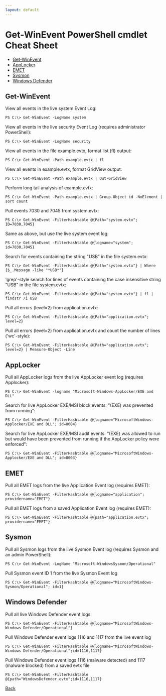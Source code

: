 ```yaml
---
layout: default
---
```


# Get-WinEvent PowerShell cmdlet Cheat Sheet

- [Get-WinEvent](#get-winevent)
- [AppLocker](#applocker)
- [EMET](#emet)
- [Sysmon](#sysmon)
- [Windows Defender](#windows-defender)

## Get-WinEvent

View all events in the live system Event Log:

```
PS C:\> Get-WinEvent -LogName system
```

View all events in the live security Event Log (requires administrator PowerShell):

```
PS C:\> Get-WinEvent -LogName security
```

View all events in the file example.evtx, format list (fl) output:

```
PS C:\> Get-WinEvent -Path example.evtx | fl
```

View all events in example.evtx, format GridView output:

```
PS C:\> Get-WinEvent -Path example.evtx | Out-GridView
```

Perform long tail analysis of example.evtx:

```
PS C:\> Get-WinEvent -Path example.evtx | Group-Object id -NoElement | sort count
```

Pull events 7030 and 7045 from system.evtx:

```
PS C:\> Get-WinEvent -FilterHashtable @{Path="system.evtx"; ID=7030,7045}
```

Same as above, but use the live system event log:

```
PS C:\> Get-WinEvent -FilterHashtable @{logname="system"; id=7030,7045}
```

Search for events containing the string "USB" in the file system.evtx:

```
PS C:\> Get-WinEvent -FilterHashtable @{Path="system.evtx"} | Where {$_.Message -like "*USB*"}
```

'grep'-style search for lines of events containing the case insensitive string "USB" in the file system.evtx:

```
PS C:\> Get-WinEvent -FilterHashtable @{Path="system.evtx"} | fl | findstr /i USB
```

Pull all errors (level=2) from application.evtx:

```
PS C:\> Get-WinEvent -FilterHashtable @{Path="application.evtx"; level=2}
```

Pull all errors (level=2) from application.evtx and count the number of lines ('wc'-style):

```
PS C:\> Get-WinEvent -FilterHashtable @{Path="application.evtx"; level=2} | Measure-Object -Line
```

## AppLocker

Pull all AppLocker logs from the live AppLocker event log (requires Applocker):

```
PS C:\> Get-WinEvent -logname "Microsoft-Windows-AppLocker/EXE and DLL"
```

Search for live AppLocker EXE/MSI block events: "(EXE) was prevented from running":

```
PS C:\> Get-WinEvent -FilterHashtable @{logname="MicrosoftWindows-Applocker/EXE and DLL"; id=8004}
```

Search for live AppLocker EXE/MSI audit events: "(EXE) was allowed to run but would have been prevented from running if the AppLocker policy were enforced":

```
PS C:\> Get-WinEvent -FilterHashtable @{logname="MicrosoftWindows-Applocker/EXE and DLL"; id=8003} 
```

## EMET

Pull all EMET logs from the live Application Event log (requires EMET):

```
PS C:\> Get-WinEvent -FilterHashtable @{logname="application"; providername="EMET"}
```

Pull all EMET logs from a saved Application Event log (requires EMET):

```
PS C:\> Get-WinEvent -FilterHashtable @{path="application.evtx"; providername="EMET"}
```

## Sysmon

Pull all Sysmon logs from the live Sysmon Event log (requires Sysmon and an admin PowerShell):

```
PS C:\> Get-WinEvent -LogName "Microsoft-WindowsSysmon/Operational"
```

Pull Sysmon event ID 1 from the live Sysmon Event log

```
PS C:\> Get-WinEvent -FilterHashtable @{logname="MicrosoftWindows-Sysmon/Operational"; id=1}
```

## Windows Defender

Pull all live Windows Defender event logs

```
PS C:\> Get-WinEvent -FilterHashtable @{logname="MicrosoftWindows-Windows Defender/Operational"}
```

Pull Windows Defender event logs 1116 and 1117 from the live event log

```
PS C:\> Get-WinEvent -FilterHashtable @{logname="MicrosoftWindows-Windows Defender/Operational";id=1116,1117}
```

Pull Windows Defender event logs 1116 (malware detected) and 1117 (malware blocked) from a saved evtx file

```
PS C:\> Get-WinEvent -FilterHashtable
@{path="WindowsDefender.evtx";id=1116,1117}
```


[Back](/tools_and_skills.html)